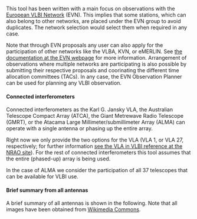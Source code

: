 


This tool has been written with a main focus on observations with the [European VLBI Network](https://www.evlbi.org) (EVN). This implies that some stations, which can also belong to other networks, are placed under the EVN group to avoid duplicates. The network selection would select them when required in any case.

Note that through EVN proposals any user can also apply for the participation of other networks like the VLBA, KVN, or eMERLIN. See [the documentation at the EVN webpage](https://www.evlbi.org/using-evn) for more information. Arrangement of observations where multiple networks are participating is also possible by submitting their respective proposals and coorinating the different time allocation committees (TACs). In any case, the EVN Observation Planner can be used for planning any VLBI observation.


#### Connected interferometers

Connected interferometers as the Karl G. Jansky VLA, the Australian Telescope Compact Array (ATCA), the Giant Metrewave Radio Telescope (GMRT), or the Atacama Large Millimeter/submillimeter Array (ALMA) can operate with a single antenna or phasing up the entire array.

Right now we only provide the two options for the VLA (VLA 1, or VLA 27, respectively; for further information [see the VLA in VLBI reference at the NRAO site](https://science.nrao.edu/facilities/vla/docs/manuals/obsguide/modes/vlbi)). For the rest of connected interferometers this tool assumes that the entire (phased-up) array is being used.

In the case of ALMA we consider the participation of all 37 telescopes that can be available for VLBI use.



#### Brief summary from all antennas

A brief summary of all antennas is shown in the following. Note that all images have been obtained from [Wikimedia Commons](https://commons.wikimedia.org/wiki/Main_Page).








